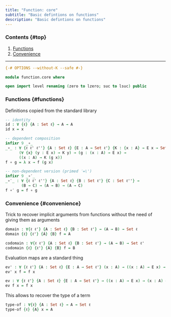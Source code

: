 ```yaml
---
title: "Function: core"
subtitle: "Basic defintions on functions"
description: "Basic defintions on functions"
---
```


### Contents {#top}

1. [Functions](#functions)
1. [Convenience](#convenience)

--------------------------------------------------

```agda
{-# OPTIONS --without-K --safe #-}

module function.core where

open import level renaming (zero to lzero; suc to lsuc) public
```

### Functions {#functions}

Definitions copied from the standard library

```agda
-- identity
id : ∀ {ℓ} {A : Set ℓ} → A → A
id x = x

-- dependent composition
infixr 9 _∘_
_∘_ : ∀ {ℓ ℓ' ℓ''} {A : Set ℓ} {E : A → Set ℓ'} {K : {x : A} → E x → Set ℓ''} →
      (∀ {x} (y : E x) → K y) → (g : (x : A) → E x) →
      ((x : A) → K (g x))
f ∘ g = λ x → f (g x)

-- non-dependent version (primed ′=\')
infixr 9 _∘′_
_∘′_ : ∀ {ℓ ℓ' ℓ''} {A : Set ℓ} {B : Set ℓ'} {C : Set ℓ''} →
       (B → C) → (A → B) → (A → C)
f ∘′ g = f ∘ g
```

### Convenience {#convenience}

Trick to recover implicit arguments from functions without the need of giving them as arguments
```agda
domain : ∀{ℓ ℓ'} {A : Set ℓ} {B : Set ℓ'} → (A → B) → Set ℓ
domain {ℓ} {ℓ'} {A} {B} f = A

codomain : ∀{ℓ ℓ'} {A : Set ℓ} {B : Set ℓ'} → (A → B) → Set ℓ'
codomain {ℓ} {ℓ'} {A} {B} f = B
```
Evaluation maps are a standard thing
```agda
ev' : ∀ {ℓ ℓ'} {A : Set ℓ} {E : A → Set ℓ'} (x : A) → ((x : A) → E x) → E x
ev' x f = f x

ev : ∀ {ℓ ℓ'} {A : Set ℓ} {E : A → Set ℓ'} → ((x : A) → E x) → (x : A) → E x
ev f x = f x
```
This allows to recover the type of a term
```agda
type-of : ∀{ℓ} {A : Set ℓ} → A → Set ℓ
type-of {ℓ} {A} x = A
```
